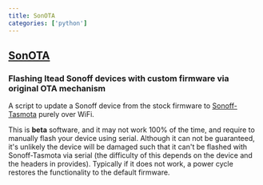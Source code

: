 ```yaml
---
title: SonOTA
categories: ['python']
---
```

## [SonOTA](https://github.com/mirko/SonOTA)

### Flashing Itead Sonoff devices with custom firmware via original OTA mechanism


A script to update a Sonoff device from the stock firmware to [Sonoff-Tasmota](https://github.com/arendst/Sonoff-Tasmota/) purely over WiFi.

This is **beta** software, and it may not work 100% of the time, and require to manually flash your device using serial. Although it can not be guaranteed, it's unlikely the device will be damaged such that it can't be flashed with Sonoff-Tasmota via serial (the difficulty of this depends on the device and the headers in provides). Typically if it does not work, a power cycle restores the functionality to the default firmware.

